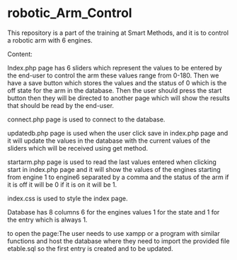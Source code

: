# robotic_Arm_Control
This repository is a part of the training at Smart Methods, and it is to control a robotic arm with 6 engines. 


Content:


Index.php page has 6 sliders which represent the values to be entered by the end-user to control the arm these values range from 0-180. Then we have a save button which stores the values and the status of 0 which is the off state for the arm in the database. Then the user should press the start button then they will be directed to another page which will show the results that should be read by the end-user.



connect.php page is used to connect to the database.



updatedb.php page is used when the user click save in index.php page and it will update the values in the database with the current values of the sliders which will be received using get method. 


startarm.php page is used to read the last values entered when clicking start in index.php page and it will show the values of the engines starting from engine 1 to engine6 separated by a comma and the status of the arm if it is off it will be 0 if it is on it will be 1. 



index.css is used to style the index page.


Database has 8 columns 6 for the engines values 1 for the state and 1 for the entry which is always 1. 

to open the page:The user needs to use xampp or a program with similar functions and host the database where they need to import the provided file etable.sql so the first entry is created and to be updated. 
 

